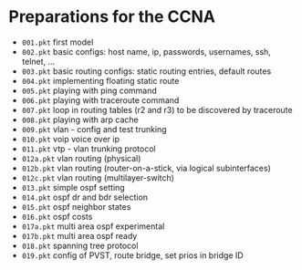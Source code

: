 # Preparations for the CCNA

- `001.pkt` first model
- `002.pkt` basic configs: host name, ip, passwords, usernames, ssh, telnet, ...
- `003.pkt` basic routing configs: static routing entries, default routes
- `004.pkt` implementing floating static route
- `005.pkt` playing with ping command
- `006.pkt` playing with traceroute command
- `007.pkt` loop in routing tables (r2 and r3) to be discovered by traceroute
- `008.pkt` playing with arp cache
- `009.pkt` vlan - config and test trunking
- `010.pkt` voip voice over ip
- `011.pkt` vtp - vlan trunking protocol
- `012a.pkt` vlan routing (physical)
- `012b.pkt` vlan routing (router-on-a-stick, via logical subinterfaces)
- `012c.pkt` vlan routing (multilayer-switch)
- `013.pkt` simple ospf setting
- `014.pkt` ospf dr and bdr selection
- `015.pkt` ospf neighbor states
- `016.pkt` ospf costs
- `017a.pkt` multi area ospf experimental
- `017b.pkt` multi area ospf ready
- `018.pkt` spanning tree protocol
- `019.pkt` config of PVST, route bridge, set prios in bridge ID
